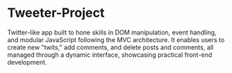 # Tweeter-Project
Twitter-like app built to hone skills in DOM manipulation, event handling, and modular JavaScript following the MVC architecture. It enables users to create new "twits," add comments, and delete posts and comments, all managed through a dynamic interface, showcasing practical front-end development.
